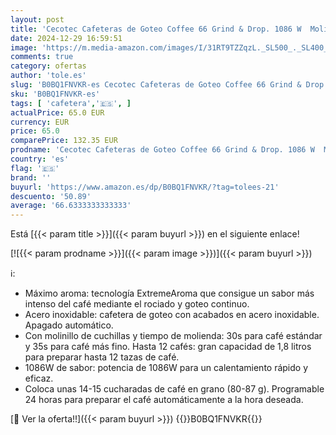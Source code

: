 ```yaml
---
layout: post
title: 'Cecotec Cafeteras de Goteo Coffee 66 Grind & Drop. 1086 W  Molinillo de Cuchillas  Hasta 12 Tazas  Tecnología Extremearoma  Cafetera de Goteo Digital  En Acero Inoxidable  Apagado Automático'
date: 2024-12-29 16:59:51
image: 'https://m.media-amazon.com/images/I/31RT9TZZqzL._SL500_._SL400_.jpg'
comments: true
category: ofertas
author: 'tole.es'
slug: 'B0BQ1FNVKR-es Cecotec Cafeteras de Goteo Coffee 66 Grind & Drop. 1086 W...'
sku: 'B0BQ1FNVKR-es'
tags: [ 'cafetera','🇪🇸', ]
actualPrice: 65.0 EUR
currency: EUR
price: 65.0
comparePrice: 132.35 EUR
prodname: 'Cecotec Cafeteras de Goteo Coffee 66 Grind & Drop. 1086 W  Molinillo de Cuchillas  Hasta 12 Tazas  Tecnología Extremearoma  Cafetera de Goteo Digital  En Acero Inoxidable  Apagado Automático'
country: 'es'
flag: '🇪🇸'
brand: ''
buyurl: 'https://www.amazon.es/dp/B0BQ1FNVKR/?tag=tolees-21'
descuento: '50.89'
average: '66.6333333333333'
---
```


Está [{{< param title >}}]({{< param buyurl >}}) en el siguiente enlace!

[![{{< param prodname >}}]({{< param image >}})]({{< param buyurl >}})

ℹ️:

- Máximo aroma: tecnología ExtremeAroma que consigue un sabor más intenso del café mediante el rociado y goteo continuo.
- Acero inoxidable: cafetera de goteo con acabados en acero inoxidable. Apagado automático.
- Con molinillo de cuchillas y tiempo de molienda: 30s para café estándar y 35s para café más fino. Hasta 12 cafés: gran capacidad de 1,8 litros para preparar hasta 12 tazas de café.
- 1086W de sabor: potencia de 1086W para un calentamiento rápido y eficaz.
- Coloca unas 14-15 cucharadas de café en grano (80-87 g). Programable 24 horas para preparar el café automáticamente a la hora deseada.

[🛒 Ver la oferta!!]({{< param buyurl >}})
{{<world>}}B0BQ1FNVKR{{</world>}}
